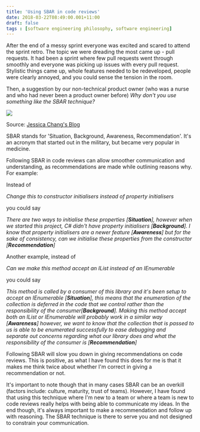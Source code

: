 ```yaml
---
title: 'Using SBAR in code reviews'
date: 2018-03-22T08:49:00.001+11:00
draft: false
tags : [software engineering philosophy, software engineering]
---
```


After the end of a messy sprint everyone was excited and scared to attend the sprint retro. The topic we were dreading the most came up - pull requests. It had been a sprint where few pull requests went through smoothly and everyone was picking up issues with every pull request. Stylistic things came up, whole features needed to be redeveloped, people were clearly annoyed, and you could sense the tension in the room.  

  

Then, a suggestion by our non-technical product owner (who was a nurse and who had never been a product owner before) _Why don't you use something like the SBAR technique?_

[![](https://2.bp.blogspot.com/-hIAsC0ydDL8/WrI5r7h5b1I/AAAAAAAARDY/LVo37RVG7nsHWK2JSCiALpUT1ciJBePJACLcBGAs/s320/sbar%255B1%255D.png)](https://2.bp.blogspot.com/-hIAsC0ydDL8/WrI5r7h5b1I/AAAAAAAARDY/LVo37RVG7nsHWK2JSCiALpUT1ciJBePJACLcBGAs/s1600/sbar%255B1%255D.png)

Source: [Jessica Chang's Blog](http://nursejess.com/)

  
SBAR stands for 'Situation, Background, Awareness, Recommendation'. It's an acronym that started out in the military, but became very popular in medicine. 

  

Following SBAR in code reviews can allow smoother communication and understanding, as recommendations are made while outlining reasons why. For example:

  

Instead of

  

_Change this to constructor initialisers instead of property initialisers_

you could say

  

_There are two ways to initialise these properties \[**Situation**\], however when we started this project, C# didn't have property initialisers \[**Background**\]. I know that property initialisers are a newer feature \[**Awareness**\] but for the sake of consistency, can we initialise these properties from the constructor \[**Recommendation**\]_

Another example, instead of

  

_Can we make this method accept an IList instead of an IEnumerable_

you could say

  

_This method is called by a consumer of this library and it's been setup to accept an IEnumerable \[**Situation**\], this means that the enumeration of the collection is deferred in the code that we control rather than the responsibility of the consumer\[**Background**\]. Making this method accept both an IList or IEnumerable will probably work in a similar way \[**Awareness**\] however, we want to know that the collection that is passed to us is able to be enumerated successfully to ease debugging and separate out concerns regarding what our library does and what the responsibility of the consumer is \[**Recommendation**\]_

Following SBAR will slow you down in giving recommendations on code reviews. This is positive, as what I have found this does for me is that it makes me think twice about whether I'm correct in giving a recommendation or not.

  

It's important to note though that in many cases SBAR can be an overkill (factors include: culture, maturity, trust of teams). However, I have found that using this technique where I'm new to a team or where a team is new to code reviews really helps with being able to communicate my ideas. In the end though, it's always important to make a recommendation and follow up with reasoning. The SBAR technique is there to serve you and not designed to constrain your communication.